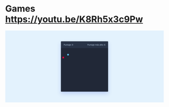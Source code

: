 # Games https://youtu.be/K8Rh5x3c9Pw
<p align="center">
  <img src="preview.png" alt="preview del proyecto" max-width="1600">
</p>